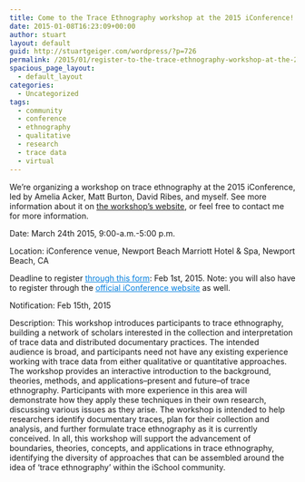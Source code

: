 ```yaml
---
title: Come to the Trace Ethnography workshop at the 2015 iConference!
date: 2015-01-08T16:23:09+00:00
author: stuart
layout: default
guid: http://stuartgeiger.com/wordpress/?p=726
permalink: /2015/01/register-to-the-trace-ethnography-workshop-at-the-2015-iconference/
spacious_page_layout:
  - default_layout
categories:
  - Uncategorized
tags:
  - community
  - conference
  - ethnography
  - qualitative
  - research
  - trace data
  - virtual
---
```

We&#8217;re organizing a workshop on trace ethnography at the 2015 iConference, led by Amelia Acker, Matt Burton, David Ribes, and myself. See more information about it on [the workshop&#8217;s website](http://trace-ethnography.github.io/), or feel free to contact me for more information.

Date: March 24th 2015, 9:00-a.m.-5:00 p.m.

Location: iConference venue, Newport Beach Marriott Hotel & Spa, Newport Beach, CA

Deadline to register <a style="font-weight: inherit; font-style: inherit; color: #007edf;" href="http://goo.gl/forms/Cc4G1ULyXv">through this form</a>: Feb 1st, 2015. Note: you will also have to register through the <a style="font-weight: inherit; font-style: inherit; color: #007edf;" href="http://ischools.org/the-iconference/">official iConference website</a> as well.

Notification: Feb 15th, 2015

Description: This workshop introduces participants to trace ethnography, building a network of scholars interested in the collection and interpretation of trace data and distributed documentary practices. The intended audience is broad, and participants need not have any existing experience working with trace data from either qualitative or quantitative approaches. The workshop provides an interactive introduction to the background, theories, methods, and applications–present and future–of trace ethnography. Participants with more experience in this area will demonstrate how they apply these techniques in their own research, discussing various issues as they arise. The workshop is intended to help researchers identify documentary traces, plan for their collection and analysis, and further formulate trace ethnography as it is currently conceived. In all, this workshop will support the advancement of boundaries, theories, concepts, and applications in trace ethnography, identifying the diversity of approaches that can be assembled around the idea of ‘trace ethnography’ within the iSchool community.
